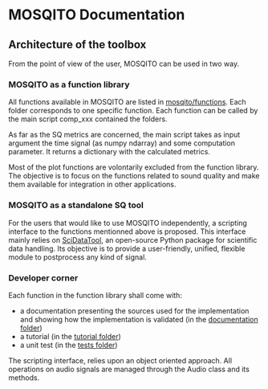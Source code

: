 # MOSQITO Documentation
## Architecture of the toolbox

From the point of view of the user, MOSQITO can be used in two way. 

### MOSQITO as a function library 
All functions available in MOSQITO are listed in [mosqito/functions](../mosqito/functions). Each folder corresponds to one specific function. Each function can be called by the main script comp_xxx contained the folders. 

As far as the SQ metrics are concerned, the main script takes as input argument the time signal (as numpy ndarray) and some computation parameter. It returns a dictionary with the calculated metrics.

Most of the plot functions are volontarily excluded from the function library. The objective is to focus on the functions related to sound quality and make them available for integration in other applications. 

### MOSQITO as a standalone SQ tool
For the users that would like to use MOSQITO independently, a scripting interface to the functions mentionned above is proposed. This interface mainly relies on [SciDataTool](https://github.com/Eomys/SciDataTool), an open-source Python package for scientific data handling. Its objective is to provide a user-friendly, unified, flexible module to postprocess any kind of signal.

### Developer corner
Each function in the function library shall come with:
- a documentation presenting the sources used for the implementation and showing how the implementation is validated (in the [documentation folder](.)) 
- a tutorial (in the [tutorial folder](../tutorials))
- a unit test (in the [tests folder](../mosqito/tests)) 

The scripting interface, relies upon an object oriented approach. All operations on audio signals are managed through the Audio class and its methods.
